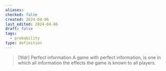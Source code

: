 ```yaml
---
aliases: 
checked: false
created: 2024-04-06
last_edited: 2024-04-06
draft: false
tags:
  - probability
type: definition
---
```

>[!tldr] Perfect information
>A game with perfect information, is one in which all information the effects the game is known to all players. 

